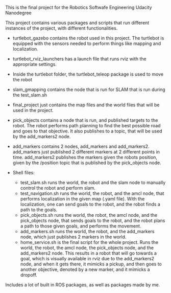 This is the final project for the Robotics Softwafe Engineering Udacity Nanodegree

This project contains various packages and scripts that run different instances
of the project, with different functionalities.

- turtlebot_gazebo contains the robot used in this project. The turtlebot is
equipped with the sensors needed to perform things like mapping and localization.

- turtlebot_rviz_launchers has a launch file that runs rviz with the appropriate
settings.

- Inside the turtlebot folder, the turtlebot_teleop package is used to move the
robot

- slam_gmapping contains the node that is run for SLAM that is run during the
test_slam.sh

- final_project just contains the map files and the world files that will be
used in the project.

- pick_objects contains a node that is run, and published targets to the robot.
The robot performs path planning to find the best possible road and goes to that
objective. It also publishes to a topic, that will be used by the add_markers2
node.

- add_markers contains 2 nodes, add_markers and add_markers2. add_markers just
published 2 different markers at 2 different points in time. add_markers2 publishes
the markers given the robots position, given by the /position topic that is
published by the pick_objects node.

- Shell files:
    - test_slam.sh runs the world, the robot and the slam node to manually
    control the robot and perform slam.
    - test_navigation.sh  runs the world, the robot, and the amcl node, that
    performs localization in the given map (.yaml file). With the localization,
    one can send goals to the robot, and the robot finds a path to the goals.
    - pick_objects.sh runs the world, the robot, the amcl node, and the
    pick_objects node, that sends goals to the robot, and the robot plans a path
    to those given goals, and performs the movement.
    - add_markers.sh runs the world, the robot, and the add_markers node, which
    just publishes 2 markers in the world.
    - home_service.sh is the final script for the whole project. Runs the world,
    the robot, the amcl node, the pick_objects node, and the add_markers2 node.
    This results in a robot that will go towards a goal, which is visually
    available in rviz due to the add_markers2 node, and when it gets there, it
    mimicks a pickup, and then goes to another objective, denoted by a new marker,
    and it mimicks a dropoff.


Includes a lot of built in ROS packages, as well as packages made by me.
